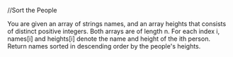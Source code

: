 //Sort the People

You are given an array of strings names, and an array heights that consists of distinct positive integers. Both arrays are of length n.
For each index i, names[i] and heights[i] denote the name and height of the ith person.
Return names sorted in descending order by the people's heights.
